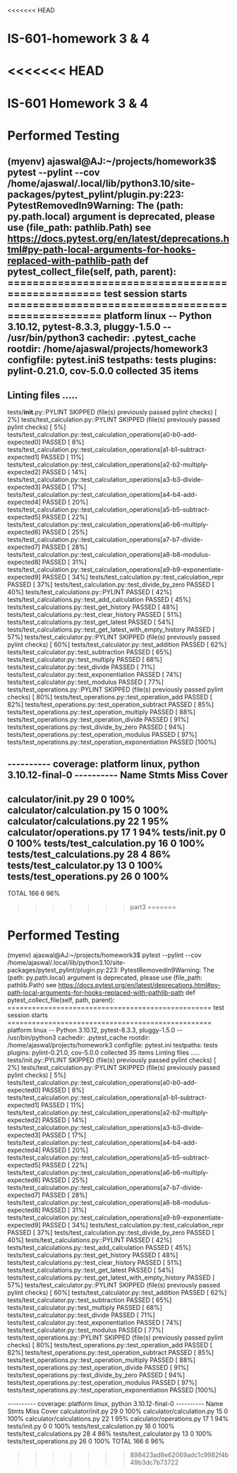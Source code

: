<<<<<<< HEAD
# IS-601-homework 3 & 4
<<<<<<< HEAD
=======
# IS-601 Homework 3 & 4

# Performed Testing

(myenv) ajaswal@AJ:~/projects/homework3$ pytest --pylint --cov
/home/ajaswal/.local/lib/python3.10/site-packages/pytest_pylint/plugin.py:223: PytestRemovedIn9Warning: The (path: py.path.local) argument is deprecated, please use (file_path: pathlib.Path)
see https://docs.pytest.org/en/latest/deprecations.html#py-path-local-arguments-for-hooks-replaced-with-pathlib-path
  def pytest_collect_file(self, path, parent):
================================================== test session starts ==================================================
platform linux -- Python 3.10.12, pytest-8.3.3, pluggy-1.5.0 -- /usr/bin/python3
cachedir: .pytest_cache
rootdir: /home/ajaswal/projects/homework3
configfile: pytest.iniS
testpaths: tests
plugins: pylint-0.21.0, cov-5.0.0
collected 35 items                                                                                                      
--------------------------------------------------------------------------------
Linting files
.....
--------------------------------------------------------------------------------

tests/__init__.py::PYLINT SKIPPED (file(s) previously passed pylint checks)                                       [  2%]
tests/test_calculation.py::PYLINT SKIPPED (file(s) previously passed pylint checks)                               [  5%]
tests/test_calculation.py::test_calculation_operations[a0-b0-add-expected0] PASSED                                [  8%]
tests/test_calculation.py::test_calculation_operations[a1-b1-subtract-expected1] PASSED                           [ 11%]
tests/test_calculation.py::test_calculation_operations[a2-b2-multiply-expected2] PASSED                           [ 14%]
tests/test_calculation.py::test_calculation_operations[a3-b3-divide-expected3] PASSED                             [ 17%]
tests/test_calculation.py::test_calculation_operations[a4-b4-add-expected4] PASSED                                [ 20%]
tests/test_calculation.py::test_calculation_operations[a5-b5-subtract-expected5] PASSED                           [ 22%]
tests/test_calculation.py::test_calculation_operations[a6-b6-multiply-expected6] PASSED                           [ 25%]
tests/test_calculation.py::test_calculation_operations[a7-b7-divide-expected7] PASSED                             [ 28%]
tests/test_calculation.py::test_calculation_operations[a8-b8-modulus-expected8] PASSED                            [ 31%]
tests/test_calculation.py::test_calculation_operations[a9-b9-exponentiate-expected9] PASSED                       [ 34%]
tests/test_calculation.py::test_calculation_repr PASSED                                                           [ 37%]
tests/test_calculation.py::test_divide_by_zero PASSED                                                             [ 40%]
tests/test_calculations.py::PYLINT PASSED                                                                         [ 42%]
tests/test_calculations.py::test_add_calculation PASSED                                                           [ 45%]
tests/test_calculations.py::test_get_history PASSED                                                               [ 48%]
tests/test_calculations.py::test_clear_history PASSED                                                             [ 51%]
tests/test_calculations.py::test_get_latest PASSED                                                                [ 54%]
tests/test_calculations.py::test_get_latest_with_empty_history PASSED                                             [ 57%]
tests/test_calculator.py::PYLINT SKIPPED (file(s) previously passed pylint checks)                                [ 60%]
tests/test_calculator.py::test_addition PASSED                                                                    [ 62%]
tests/test_calculator.py::test_subtraction PASSED                                                                 [ 65%]
tests/test_calculator.py::test_multiply PASSED                                                                    [ 68%]
tests/test_calculator.py::test_divide PASSED                                                                      [ 71%]
tests/test_calculator.py::test_exponentiation PASSED                                                              [ 74%]
tests/test_calculator.py::test_modulus PASSED                                                                     [ 77%]
tests/test_operations.py::PYLINT SKIPPED (file(s) previously passed pylint checks)                                [ 80%]
tests/test_operations.py::test_operation_add PASSED                                                               [ 82%]
tests/test_operations.py::test_operation_subtract PASSED                                                          [ 85%]
tests/test_operations.py::test_operation_multiply PASSED                                                          [ 88%]
tests/test_operations.py::test_operation_divide PASSED                                                            [ 91%]
tests/test_operations.py::test_divide_by_zero PASSED                                                              [ 94%]
tests/test_operations.py::test_operation_modulus PASSED                                                           [ 97%]
tests/test_operations.py::test_operation_exponentiation PASSED                                                    [100%]

---------- coverage: platform linux, python 3.10.12-final-0 ----------
Name                         Stmts   Miss  Cover
------------------------------------------------
calculator/__init__.py          29      0   100%
calculator/calculation.py       15      0   100%
calculator/calculations.py      22      1    95%
calculator/operations.py        17      1    94%
tests/__init__.py                0      0   100%
tests/test_calculation.py       16      0   100%
tests/test_calculations.py      28      4    86%
tests/test_calculator.py        13      0   100%
tests/test_operations.py        26      0   100%
------------------------------------------------
TOTAL                          166      6    96%
>>>>>>> part3
=======
# Performed Testing
(myenv) ajaswal@AJ:~/projects/homework3$ pytest --pylint --cov /home/ajaswal/.local/lib/python3.10/site-packages/pytest_pylint/plugin.py:223: PytestRemovedIn9Warning: The (path: py.path.local) argument is deprecated, please use (file_path: pathlib.Path) see https://docs.pytest.org/en/latest/deprecations.html#py-path-local-arguments-for-hooks-replaced-with-pathlib-path def pytest_collect_file(self, path, parent): ================================================== test session starts ================================================== platform linux -- Python 3.10.12, pytest-8.3.3, pluggy-1.5.0 -- /usr/bin/python3 cachedir: .pytest_cache rootdir: /home/ajaswal/projects/homework3 configfile: pytest.ini testpaths: tests plugins: pylint-0.21.0, cov-5.0.0 collected 35 items
Linting files .....
tests/init.py::PYLINT SKIPPED (file(s) previously passed pylint checks) [ 2%] tests/test_calculation.py::PYLINT SKIPPED (file(s) previously passed pylint checks) [ 5%] tests/test_calculation.py::test_calculation_operations[a0-b0-add-expected0] PASSED [ 8%] tests/test_calculation.py::test_calculation_operations[a1-b1-subtract-expected1] PASSED [ 11%] tests/test_calculation.py::test_calculation_operations[a2-b2-multiply-expected2] PASSED [ 14%] tests/test_calculation.py::test_calculation_operations[a3-b3-divide-expected3] PASSED [ 17%] tests/test_calculation.py::test_calculation_operations[a4-b4-add-expected4] PASSED [ 20%] tests/test_calculation.py::test_calculation_operations[a5-b5-subtract-expected5] PASSED [ 22%] tests/test_calculation.py::test_calculation_operations[a6-b6-multiply-expected6] PASSED [ 25%] tests/test_calculation.py::test_calculation_operations[a7-b7-divide-expected7] PASSED [ 28%] tests/test_calculation.py::test_calculation_operations[a8-b8-modulus-expected8] PASSED [ 31%] tests/test_calculation.py::test_calculation_operations[a9-b9-exponentiate-expected9] PASSED [ 34%] tests/test_calculation.py::test_calculation_repr PASSED [ 37%] tests/test_calculation.py::test_divide_by_zero PASSED [ 40%] tests/test_calculations.py::PYLINT PASSED [ 42%] tests/test_calculations.py::test_add_calculation PASSED [ 45%] tests/test_calculations.py::test_get_history PASSED [ 48%] tests/test_calculations.py::test_clear_history PASSED [ 51%] tests/test_calculations.py::test_get_latest PASSED [ 54%] tests/test_calculations.py::test_get_latest_with_empty_history PASSED [ 57%] tests/test_calculator.py::PYLINT SKIPPED (file(s) previously passed pylint checks) [ 60%] tests/test_calculator.py::test_addition PASSED [ 62%] tests/test_calculator.py::test_subtraction PASSED [ 65%] tests/test_calculator.py::test_multiply PASSED [ 68%] tests/test_calculator.py::test_divide PASSED [ 71%] tests/test_calculator.py::test_exponentiation PASSED [ 74%] tests/test_calculator.py::test_modulus PASSED [ 77%] tests/test_operations.py::PYLINT SKIPPED (file(s) previously passed pylint checks) [ 80%] tests/test_operations.py::test_operation_add PASSED [ 82%] tests/test_operations.py::test_operation_subtract PASSED [ 85%] tests/test_operations.py::test_operation_multiply PASSED [ 88%] tests/test_operations.py::test_operation_divide PASSED [ 91%] tests/test_operations.py::test_divide_by_zero PASSED [ 94%] tests/test_operations.py::test_operation_modulus PASSED [ 97%] tests/test_operations.py::test_operation_exponentiation PASSED [100%]

---------- coverage: platform linux, python 3.10.12-final-0 ---------- Name Stmts Miss Cover
calculator/init.py 29 0 100% calculator/calculation.py 15 0 100% calculator/calculations.py 22 1 95% calculator/operations.py 17 1 94% tests/init.py 0 0 100% tests/test_calculation.py 16 0 100% tests/test_calculations.py 28 4 86% tests/test_calculator.py 13 0 100% tests/test_operations.py 26 0 100%
TOTAL 166 6 96%
>>>>>>> 898423ad8e62069adc1c9982f4b49b3dc7b73722
